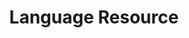 ---
types: "word"

title: "Language Resource"

categories: ['']

tags: ['Language', 'Resource']

arabic: 'مَورِد لغوي'

arexps: []

enwords: ['Language Resource']

enexps: []

arlexicons: 'و'

enlexicons: 'L'

authors: ['Ruqayya Roshdy']

translators: ['']

citations: 'تطبيقات أساسية في المعالجة الآلية للغة العربية'

sources: 'مركز الملك عبدالله بن عبدالعزيز الدولي لخدمة اللغة العربية'

word: "true"

slug: ""
---